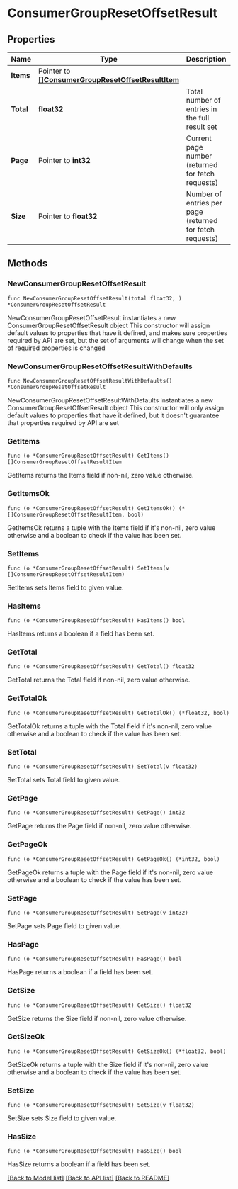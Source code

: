 # ConsumerGroupResetOffsetResult

## Properties

Name | Type | Description | Notes
------------ | ------------- | ------------- | -------------
**Items** | Pointer to [**[]ConsumerGroupResetOffsetResultItem**](ConsumerGroupResetOffsetResultItem.md) |  | [optional] 
**Total** | **float32** | Total number of entries in the full result set | 
**Page** | Pointer to **int32** | Current page number (returned for fetch requests) | [optional] 
**Size** | Pointer to **float32** | Number of entries per page (returned for fetch requests) | [optional] 


## Methods

### NewConsumerGroupResetOffsetResult

`func NewConsumerGroupResetOffsetResult(total float32, ) *ConsumerGroupResetOffsetResult`

NewConsumerGroupResetOffsetResult instantiates a new ConsumerGroupResetOffsetResult object
This constructor will assign default values to properties that have it defined,
and makes sure properties required by API are set, but the set of arguments
will change when the set of required properties is changed

### NewConsumerGroupResetOffsetResultWithDefaults

`func NewConsumerGroupResetOffsetResultWithDefaults() *ConsumerGroupResetOffsetResult`

NewConsumerGroupResetOffsetResultWithDefaults instantiates a new ConsumerGroupResetOffsetResult object
This constructor will only assign default values to properties that have it defined,
but it doesn't guarantee that properties required by API are set


### GetItems

`func (o *ConsumerGroupResetOffsetResult) GetItems() []ConsumerGroupResetOffsetResultItem`

GetItems returns the Items field if non-nil, zero value otherwise.

### GetItemsOk

`func (o *ConsumerGroupResetOffsetResult) GetItemsOk() (*[]ConsumerGroupResetOffsetResultItem, bool)`

GetItemsOk returns a tuple with the Items field if it's non-nil, zero value otherwise
and a boolean to check if the value has been set.

### SetItems

`func (o *ConsumerGroupResetOffsetResult) SetItems(v []ConsumerGroupResetOffsetResultItem)`

SetItems sets Items field to given value.

### HasItems

`func (o *ConsumerGroupResetOffsetResult) HasItems() bool`

HasItems returns a boolean if a field has been set.


### GetTotal

`func (o *ConsumerGroupResetOffsetResult) GetTotal() float32`

GetTotal returns the Total field if non-nil, zero value otherwise.

### GetTotalOk

`func (o *ConsumerGroupResetOffsetResult) GetTotalOk() (*float32, bool)`

GetTotalOk returns a tuple with the Total field if it's non-nil, zero value otherwise
and a boolean to check if the value has been set.

### SetTotal

`func (o *ConsumerGroupResetOffsetResult) SetTotal(v float32)`

SetTotal sets Total field to given value.



### GetPage

`func (o *ConsumerGroupResetOffsetResult) GetPage() int32`

GetPage returns the Page field if non-nil, zero value otherwise.

### GetPageOk

`func (o *ConsumerGroupResetOffsetResult) GetPageOk() (*int32, bool)`

GetPageOk returns a tuple with the Page field if it's non-nil, zero value otherwise
and a boolean to check if the value has been set.

### SetPage

`func (o *ConsumerGroupResetOffsetResult) SetPage(v int32)`

SetPage sets Page field to given value.

### HasPage

`func (o *ConsumerGroupResetOffsetResult) HasPage() bool`

HasPage returns a boolean if a field has been set.


### GetSize

`func (o *ConsumerGroupResetOffsetResult) GetSize() float32`

GetSize returns the Size field if non-nil, zero value otherwise.

### GetSizeOk

`func (o *ConsumerGroupResetOffsetResult) GetSizeOk() (*float32, bool)`

GetSizeOk returns a tuple with the Size field if it's non-nil, zero value otherwise
and a boolean to check if the value has been set.

### SetSize

`func (o *ConsumerGroupResetOffsetResult) SetSize(v float32)`

SetSize sets Size field to given value.

### HasSize

`func (o *ConsumerGroupResetOffsetResult) HasSize() bool`

HasSize returns a boolean if a field has been set.



[[Back to Model list]](../README.md#documentation-for-models) [[Back to API list]](../README.md#documentation-for-api-endpoints) [[Back to README]](../README.md)

